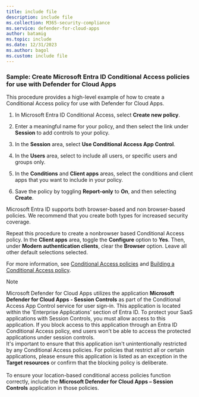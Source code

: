 ```yaml
---
title: include file
description: include file
ms.collection: M365-security-compliance
ms.service: defender-for-cloud-apps
author: batamig
ms.topic: include
ms.date: 12/31/2023
ms.author: bagol
ms.custom: include file
---
```


### Sample: Create Microsoft Entra ID Conditional Access policies for use with Defender for Cloud Apps

This procedure provides a high-level example of how to create a Conditional Access policy for use with Defender for Cloud Apps.

1. In Microsoft Entra ID Conditional Access, select **Create new policy**.

1. Enter a meaningful name for your policy, and then select the link under **Session** to add controls to your policy.

1. In the **Session** area, select **Use Conditional Access App Control**.

1. In the **Users** area, select to include all users, or specific users and groups only.

1. In the **Conditions** and **Client apps** areas, select the conditions and client apps that you want to include in your policy.

1. Save the policy by toggling **Report-only** to **On**, and then selecting **Create**.

Microsoft Entra ID supports both browser-based and non browser-based policies. We recommend that you create both types for increased security coverage.

Repeat this procedure to create a nonbrowser based Conditional Access policy. In the **Client apps** area, toggle the **Configure** option to **Yes**. Then, under **Modern authentication clients**, clear the **Browser** option. Leave all other default selections selected.

For more information, see [Conditional Access policies](/azure/active-directory/conditional-access/overview) and [Building a Conditional Access policy](/entra/identity/conditional-access/concept-conditional-access-policies).

> [!NOTE]
> Microsoft Defender for Cloud Apps utilizes the application **Microsoft Defender for Cloud Apps - Session Controls** as part of the Conditional Access App Control service for user sign-in. This application is located within the 'Enterprise Applications' section of Entra ID. 
To protect your SaaS applications with Session Controls, you must allow access to this application. 
If you block access to this application through an Entra ID Conditional Access policy, end users won't be able to access the protected applications under session controls. <br>
>It's important to ensure that this application isn't unintentionally restricted by any Conditional Access policies. For policies that restrict all or certain applications, please ensure this application is listed as an exception in the **Target resources** or confirm that the blocking policy is deliberate.<br>  
>To ensure your location-based conditional access policies function correctly, include the **Microsoft Defender for Cloud Apps – Session Controls** application in those policies.
